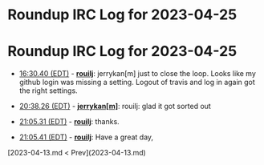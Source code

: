 # Roundup IRC Log for 2023-04-25 #
# Roundup IRC Log for 2023-04-25
* <a href="#16:30.40" id="16:30.40">16:30.40 (EDT)</a> - __[rouilj](https://github.com/rouilj)__: jerrykan[m] just to close the loop. Looks like my github login was missing a setting. Logout of travis and log in again got the right settings.

* <a href="#20:38.26" id="20:38.26">20:38.26 (EDT)</a> - __[jerrykan[m]](https://github.com/jerrykan[m])__: rouilj: glad it got sorted out

* <a href="#21:05.31" id="21:05.31">21:05.31 (EDT)</a> - __[rouilj](https://github.com/rouilj)__: thanks.
* <a href="#21:05.41" id="21:05.41">21:05.41 (EDT)</a> - __[rouilj](https://github.com/rouilj)__: Have a great day,

<div class="inpage-footer">
[2023-04-13.md < Prev](2023-04-13.md)
</div>
